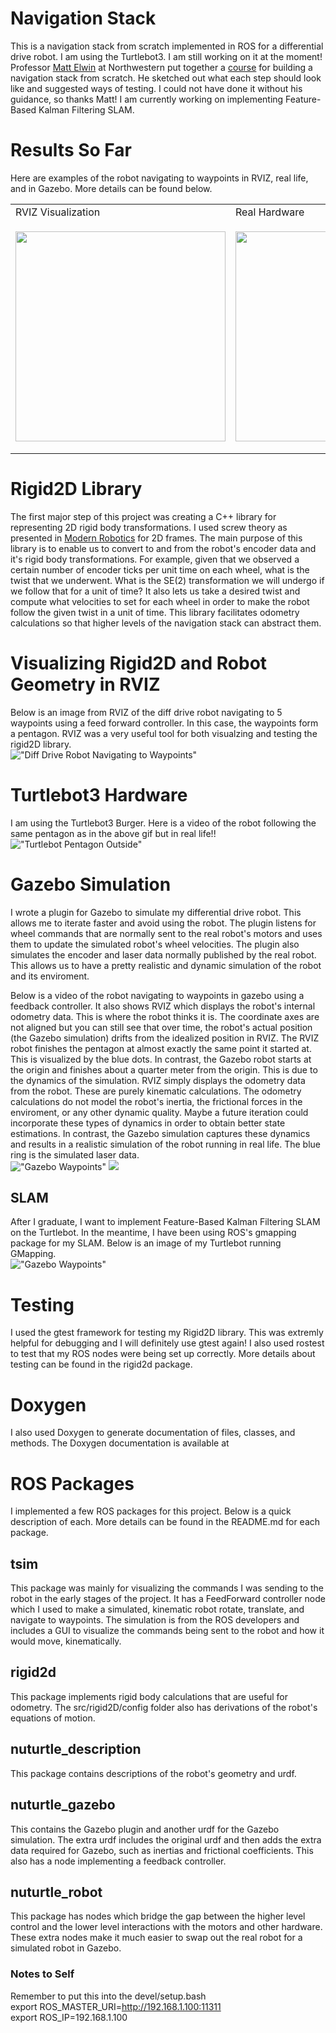 # Navigation Stack 
This is a navigation stack from scratch implemented in ROS for a differential drive robot. I am using the Turtlebot3. I am still working on it at the moment! Professor [Matt Elwin](https://robotics.northwestern.edu/people/profiles/faculty/elwin-matt.html) at Northwestern put together a [course](https://nu-msr.github.io/navigation_site/) for building a navigation stack from scratch. He sketched out what each step should look like and suggested ways of testing. I could not have done it without his guidance, so thanks Matt! I am currently working on implementing Feature-Based Kalman Filtering SLAM. 


# Results So Far
Here are examples of the robot navigating to waypoints in RVIZ, real life, and in Gazebo. More details can be found below.
<table>
  <tr>
    <td>RVIZ Visualization</td>
     <td>Real Hardware</td>
     <td>Gazebo</td>
  </tr>
  <tr>
    <td><img src="images/rviz_pentagon_resized.gif" width=336 height=336></td>
    <td><img src="images/pentagon.gif" width=336 height=336></td>
    <td><img src="images/gazebo_waypoints_resized.gif" width=336 height=366></td>
  </tr>
 </table>

# Rigid2D Library
The first major step of this project was creating a C++ library for representing 2D rigid body transformations. I used screw theory as presented in [Modern Robotics](http://hades.mech.northwestern.edu/images/7/7f/MR.pdf) for 2D frames. The main purpose of this library is to enable us to convert to and from the robot's encoder data and it's rigid body transformations. For example, given that we observed a certain number of encoder ticks per unit time on each wheel, what is the twist that we underwent. What is the SE(2) transformation we will undergo if we follow that for a unit of time? It also lets us take a desired twist and compute what velocities to set for each wheel in order to make the robot follow the given twist in a unit of time. This library facilitates odometry calculations so that higher levels of the navigation stack can abstract them. 

# Visualizing Rigid2D and Robot Geometry in RVIZ
Below is an image from RVIZ of the diff drive robot navigating to 5 waypoints using a feed forward controller. In this case, the waypoints form a pentagon. RVIZ was a very useful tool for both visualzing and testing the rigid2D library. <br />
!["Diff Drive Robot Navigating to Waypoints"](images/tbot_pentagon.gif)


# Turtlebot3 Hardware
I am using the Turtlebot3 Burger. Here is a video of the robot following the same pentagon as in the above gif but in real life!! <br />
!["Turtlebot Pentagon Outside"](images/pentagon.gif)

# Gazebo Simulation
I wrote a plugin for Gazebo to simulate my differential drive robot. This allows me to iterate faster and avoid using the robot. The plugin listens for wheel commands that are normally sent to the real robot's motors and uses them to update the simulated robot's wheel velocities. The plugin also simulates the encoder and laser data normally published by the real robot. This allows us to have a pretty realistic and dynamic simulation of the robot and its enviroment. 

Below is a video of the robot navigating to waypoints in gazebo using a feedback controller. It also shows RVIZ which displays the robot's internal odometry data. This is where the robot thinks it is. The coordinate axes are not aligned but you can still see that over time, the robot's actual position (the Gazebo simulation) drifts from the idealized position in RVIZ. The RVIZ robot finishes the pentagon at almost exactly the same point it started at. This is visualized by the blue dots. In contrast, the Gazebo robot starts at the origin and finishes about a quarter meter from the origin. This is due to the dynamics of the simulation. RVIZ simply displays the odometry data from the robot. These are purely kinematic calculations. The odometry calculations do not model the robot's inertia, the frictional forces in the enviroment, or any other dynamic quality. Maybe a future iteration could incorporate these types of dynamics in order to obtain better state estimations. In contrast, the Gazebo simulation captures these dynamics and results in a realistic simulation of the robot running in real life. The blue ring is the simulated laser data. <br />
!["Gazebo Waypoints"](images/gazebo_waypoints.gif)
[![](http://img.youtube.com/vi/eHXuRXVKE6k/0.jpg)](http://www.youtube.com/watch?v=eHXuRXVKE6k "Gazebo and RVIZ Comparison")  

## SLAM
After I graduate, I want to implement Feature-Based Kalman Filtering SLAM on the Turtlebot. In the meantime, I have been using ROS's gmapping package for my SLAM. Below is an image of my Turtlebot running GMapping. <br />
!["Gazebo Waypoints"](images/gmapping.png)

# Testing 
I used the gtest framework for testing my Rigid2D library. This was extremly helpful for debugging and I will definitely use gtest again! I also used rostest to test that my ROS nodes were being set up correctly. More details about testing can be found in the rigid2d package. 

# Doxygen
I also used Doxygen to generate documentation of files, classes, and methods. The Doxygen documentation is available at 

# ROS Packages
I implemented a few ROS packages for this project. Below is a quick description of each. More details can be found in the README.md for each package. 

## tsim
This package was mainly for visualizing the commands I was sending to the robot in the early stages of the project. It has a FeedForward controller node which I used to make a simulated, kinematic robot rotate, translate, and navigate to waypoints. The simulation is from the ROS developers and includes a GUI to visualize the commands being sent to the robot and how it would move, kinematically.

## rigid2d 
This package implements rigid body calculations that are useful for odometry. The src/rigid2D/config folder also has derivations of the robot's equations of motion. 

## nuturtle_description 
This package contains descriptions of the robot's geometry and urdf. 

## nuturtle_gazebo 
This contains the Gazebo plugin and another urdf for the Gazebo simulation. The extra urdf includes the original urdf and then adds the extra data required for Gazebo, such as inertias and frictional coefficients. This also has a node implementing a feedback controller. 

## nuturtle_robot 
This package has nodes which bridge the gap between the higher level control and the lower level interactions with the motors and other hardware. These extra nodes make it much easier to swap out the real robot for a simulated robot in Gazebo.  


### Notes to Self 
Remember to put this into the devel/setup.bash <br />
export ROS_MASTER_URI=http://192.168.1.100:11311 <br />
export ROS_IP=192.168.1.100

